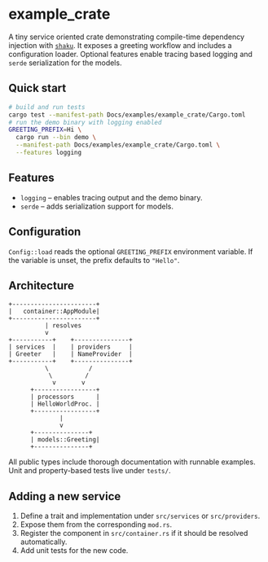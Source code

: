# example_crate

A tiny service oriented crate demonstrating compile-time dependency injection
with [`shaku`](https://crates.io/crates/shaku). It exposes a greeting workflow
and includes a configuration loader. Optional features enable tracing based
logging and `serde` serialization for the models.

## Quick start

```bash
# build and run tests
cargo test --manifest-path Docs/examples/example_crate/Cargo.toml
# run the demo binary with logging enabled
GREETING_PREFIX=Hi \
  cargo run --bin demo \
  --manifest-path Docs/examples/example_crate/Cargo.toml \
  --features logging
```

## Features

 - `logging` – enables tracing output and the demo binary.
- `serde` – adds serialization support for models.

## Configuration

`Config::load` reads the optional `GREETING_PREFIX` environment variable. If the
variable is unset, the prefix defaults to `"Hello"`.

## Architecture

```
+-----------------------+
|   container::AppModule|
+-----------------------+
          | resolves
          v
+-----------+    +---------------+
| services  |    | providers     |
| Greeter   |    | NameProvider  |
+-----------+    +---------------+
          \           /
           \         /
            v       v
      +-----------------+
      | processors      |
      | HelloWorldProc. |
      +-----------------+
              |
              v
      +---------------+
      | models::Greeting|
      +---------------+
```

All public types include thorough documentation with runnable examples.
Unit and property-based tests live under `tests/`.

## Adding a new service

1. Define a trait and implementation under `src/services` or `src/providers`.
2. Expose them from the corresponding `mod.rs`.
3. Register the component in `src/container.rs` if it should be resolved automatically.
4. Add unit tests for the new code.
